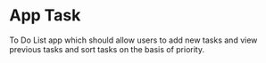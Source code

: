 # App Task

To Do List app which should allow users to add new tasks and view previous tasks and sort tasks on the basis of priority.

